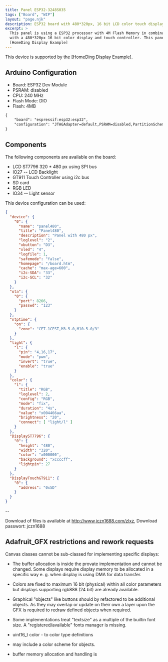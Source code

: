 ```yaml
---
title: Panel ESP32-3248S035
tags: ["Board", "WIP"]
layout: "page.njk"
description: ESP32 board with 480*320px, 16 bit LCD color touch display
excerpt: >
  This panel is using a ESP32 processor with 4M Flash Memory in combination
  with a 480*320px 16 bit color display and touch controller. This panel is supported by the
  [HomeDing Display Example]
---
```


This device is supported by the [HomeDing Display Example].

## Arduino Configuration

* Board: ESP32 Dev Module
* PSRAM: disabled
* CPU: 240 MHz
* Flash Mode: DIO
* Flash: 4MB

``` txt
{
    "board": "espressif:esp32:esp32",
    "configuration": "JTAGAdapter=default,PSRAM=disabled,PartitionScheme=default,CPUFreq=240,FlashMode=dio,FlashFreq=80,FlashSize=4M,UploadSpeed=921600,LoopCore=1,EventsCore=1,DebugLevel=none,EraseFlash=none"
}
```

## Components

The following components are available on the board:

* LCD ST7796 320 * 480 px using SPI bus
* IO27 -- LCD Backlight
* GT911 Touch Controller using i2c bus
* SD card
* RGB LED
* IO34 -- Light sensor

This device configuration can be used:

``` JSON
{
  "device": {
    "0": {
      "name": "panel480",
      "title": "Panel480",
      "description": "Panel with 480 px",
      "loglevel": "2",
      "xbutton": "D3",
      "xled": "4",
      "logfile": 1,
      "safemode": "false",
      "homepage": "/board.htm",
      "cache": "max-age=600",
      "i2c-SDA": "33",
      "i2c-SCL": "32"
    }
  },
  "ota": {
    "0": {
      "port": 8266,
      "passwd": "123"
    }
  },
  "ntptime": {
    "on": {
      "zone": "CET-1CEST,M3.5.0,M10.5.0/3"
    }
  },
  "light": {
    "l": {
      "pin": "4,16,17",
      "mode": "pwm",
      "invert": "true",
      "enable": "true"
    }
  },
  "color": {
    "l": {
      "title": "RGB",
      "loglevel": 2,
      "config": "RGB",
      "mode": "fix",
      "duration": "4s",
      "value": "x004466aa",
      "brightness": "20",
      "connect": [ "light/l" ]
    }
  },
  "DisplayST7796": {
    "0": {
      "height": "480",
      "width": "320",
      "color": "x000000",
      "background": "xccccff",
      "lightpin": 27
    }
  },
  "DisplayTouchGT911": {
    "0": {
      "address": "0x5D"
    }
  }
}
```

--

Download of files is available at <http://www.jczn1688.com/zlxz>, Download passwort: jczn1688


## Adafruit_GFX restrictions and rework requests

Canvas classes cannot be sub-classed for implementing specific displays:

* The buffer allocation is inside the provate implementation and cannot be changed.
Some displays require display memory to be allocated in a specific way e. g. when display is using DMA for data transfer.

* Colors are fixed to maximum 16 bit (physical) within all color parameters
  but displays supporting rgb888 (24 bit) are already available.

* Graphical "objects" like buttons should by refactored to be additional objects.
  As they may overlap or update on their own a layer upon the GFX is required to redraw defined objects when required.

* Some implementations treat "textsize" as a multiple of the builtin font size. A "registered/available" fonts manager is missing.

* uint16_t color - to color type definitions
* may include a color scheme for objects.

* buffer memory allocation and handling is
